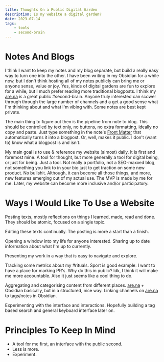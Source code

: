 ```yaml
---
title: Thoughts On a Public Digital Garden
description: Is my website a digital garden?
date: 2023-07-14
tags:
    - tools
    - second-brain
---
```

# Notes And Blogs
I think I want to keep my notes and my blog separate, but build a really easy way to turn one into the other. I have been writing in my Obsidian for a while now, but I don't think hosting all of my notes publicly can bring me or anyone sense, value or joy. Yes, kinds of digital gardens are fun to explore for a while, but I much prefer reading more traditional blogposts. I think my [are.na](https://are.na/danielgalis) is a great public #second-brain. Anyone truly interested can scower through through the large number of channels and a get a good sense what I'm thinking about and what I'm vibing with. Some notes are best kept private.

The main thing to figure out then is the pipeline from note to blog. This should be controlled by text only, no buttons, no extra formatting, ideally no copy and paste. Just type something in the note's [Front Matter](https://frontmatter.codes/docs/markdown) that automatically turns it into a blogpost. Or, well, makes it public. I don't (want to) know what a blogpost is and isn't.

My main goal is to use & reference my website (almost) daily. It is first and foremost mine. A tool for thought, but more generally a tool for digital being, or just for being. Just a tool. Not really a portfolio, not a SEO-maxxed blog, not something you link to in your bio just to get traction on some new product. No bullshit. Although, it can become all those things, and more, new features emerging out of my actual use. The MVP is made by me for me. Later, my website can become more inclusive and/or participatory.

# Ways I Would Like To Use a Website
Posting texts, mostly reflections on things I learned, made, read and done. They should be atomic, focused on a single topic.

Editing these texts continually. The posting is more a start than a finish.

Opening a window into my life for anyone interested. Sharing up to date information about what I'm up to currently.

Presenting my work in a way that is easy to navigate and explore.

Tracking some metrics about my #rituals. Sport is good example: I want to have a place for marking PR's. Why do this in public? Idk, I think it will make me more accountable. Also it just seems like a cool thing to do.

Aggregating and categorising content from different places. [are.na](https://are.na/danielgalis) + Obsidian basically, but in a structured, nice way. Linking channels on [are.na](https://are.na/danielgalis) to tags/notes in Obsidian.

Experimenting with the interface and interactions. Hopefully building a tag based search and general keyboard interface later on.

# Principles To Keep In Mind
- A tool for me first, an interface with the public second.
- Less is more.
- Experiment.